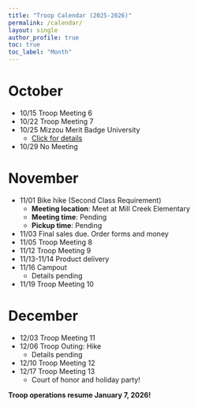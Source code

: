 ```yaml
---
title: "Troop Calendar (2025-2026)"
permalink: /calendar/
layout: single
author_profile: true
toc: true
toc_label: "Month"
---
```



# October

* 10/15 Troop Meeting 6 
* 10/22 Troop Meeting 7
* 10/25 Mizzou Merit Badge University
    * [Click for details](/Troop-60/MMBU-details-2025/)
* 10/29 No Meeting


# November

* 11/01 Bike hike (Second Class Requirement)
    * **Meeting location**: Meet at Mill Creek Elementary
    * **Meeting time**: Pending
    * **Pickup time**: Pending
* 11/03 Final sales due. Order forms and money
* 11/05 Troop Meeting 8 
* 11/12 Troop Meeting 9 
* 11/13-11/14 Product delivery
* 11/16 Campout 
    * Details pending
* 11/19 Troop Meeting 10 

# December

* 12/03 Troop Meeting 11
* 12/06 Troop Outing: Hike 
    * Details pending
* 12/10 Troop Meeting 12
* 12/17 Troop Meeting 13
    * Court of honor and holiday party!

**Troop operations resume January 7, 2026!**

<!--
# January

# February

# March

# April

# May

# June
-->

